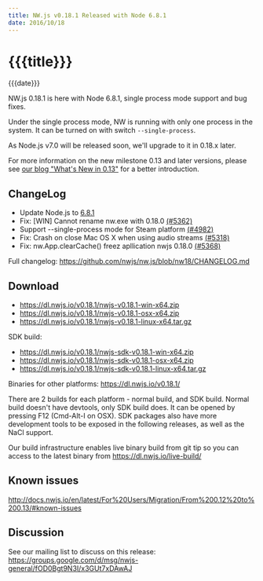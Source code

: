 ```yaml
---
title: NW.js v0.18.1 Released with Node 6.8.1
date: 2016/10/18
---
```

# {{{title}}}
{{{date}}}

NW.js 0.18.1 is here with Node 6.8.1, single process mode support and bug fixes.

Under the single process mode, NW is running with only one process in the system. It can be turned on with switch `--single-process`.

As Node.js v7.0 will be released soon, we'll upgrade to it in 0.18.x later.

For more information on the new milestone 0.13 and later versions, please see [our blog "What's New in 0.13"](/blog/whats-new-in-0.13) for a better introduction.

## ChangeLog

- Update Node.js to [6.8.1](https://nodejs.org/en/blog/release/v6.8.1/)
- Fix: [WIN] Cannot rename nw.exe with 0.18.0 [(#5362)](https://github.com/nwjs/nw.js/issues/5362)
- Support --single-process mode for Steam platform [(#4982)](https://github.com/nwjs/nw.js/issues/4982)
- Fix: Crash on close Mac OS X when using audio streams [(#5318)](https://github.com/nwjs/nw.js/issues/5318)
- Fix: nw.App.clearCache() freez apllication nwjs 0.18.0 [(#5368)](https://github.com/nwjs/nw.js/issues/5368)

Full changelog: https://github.com/nwjs/nw.js/blob/nw18/CHANGELOG.md

## Download 

* https://dl.nwjs.io/v0.18.1/nwjs-v0.18.1-win-x64.zip 
* https://dl.nwjs.io/v0.18.1/nwjs-v0.18.1-osx-x64.zip 
* https://dl.nwjs.io/v0.18.1/nwjs-v0.18.1-linux-x64.tar.gz 

SDK build: 
* https://dl.nwjs.io/v0.18.1/nwjs-sdk-v0.18.1-win-x64.zip 
* https://dl.nwjs.io/v0.18.1/nwjs-sdk-v0.18.1-osx-x64.zip 
* https://dl.nwjs.io/v0.18.1/nwjs-sdk-v0.18.1-linux-x64.tar.gz 

Binaries for other platforms: https://dl.nwjs.io/v0.18.1/ 

There are 2 builds for each platform - normal build, and SDK build. Normal build doesn't have devtools, only SDK build does. lt can be opened by pressing F12 (Cmd-Alt-I on OSX). SDK packages also have more development tools to be exposed in the following releases, as well as the NaCl support.

Our build infrastructure enables live binary build from git tip so you can access to the latest binary from https://dl.nwjs.io/live-build/ 

## Known issues 
 
http://docs.nwjs.io/en/latest/For%20Users/Migration/From%200.12%20to%200.13/#known-issues

## Discussion

See our mailing list to discuss on this release: https://groups.google.com/d/msg/nwjs-general/fOD0Bgt9N3I/x3GUt7xDAwAJ
